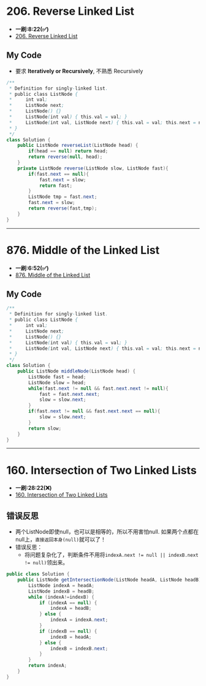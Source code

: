 # 206. Reverse Linked List
* **一刷:8:22(✅)**
* [206. Reverse Linked List](https://leetcode.com/problems/reverse-linked-list/)

## My Code
* 要求 **Iteratively or Recursively**, 不熟悉 Recursively

``` java
/**
 * Definition for singly-linked list.
 * public class ListNode {
 *     int val;
 *     ListNode next;
 *     ListNode() {}
 *     ListNode(int val) { this.val = val; }
 *     ListNode(int val, ListNode next) { this.val = val; this.next = next; }
 * }
 */
class Solution {
    public ListNode reverseList(ListNode head) {
        if(head == null) return head;
        return reverse(null, head);
    }
    private ListNode reverse(ListNode slow, ListNode fast){
        if(fast.next == null){
            fast.next = slow;
            return fast;
        }
        ListNode tmp = fast.next;
        fast.next = slow;
        return reverse(fast,tmp);
    }
}
```
***
# 876. Middle of the Linked List
* **一刷:6:52(✅)**
* [876. Middle of the Linked List](https://leetcode.com/problems/middle-of-the-linked-list/)

## My Code
```java
/**
 * Definition for singly-linked list.
 * public class ListNode {
 *     int val;
 *     ListNode next;
 *     ListNode() {}
 *     ListNode(int val) { this.val = val; }
 *     ListNode(int val, ListNode next) { this.val = val; this.next = next; }
 * }
 */
class Solution {
    public ListNode middleNode(ListNode head) {
        ListNode fast = head;
        ListNode slow = head;
        while(fast.next != null && fast.next.next != null){
            fast = fast.next.next;
            slow = slow.next;
        }
        if(fast.next != null && fast.next.next == null){
            slow = slow.next;
        }
        return slow;
    }
}
```
***
# 160. Intersection of Two Linked Lists
* **一刷:28:22(❌)**
* [160. Intersection of Two Linked Lists](https://leetcode.com/problems/intersection-of-two-linked-lists/)

## 错误反思
* 两个ListNode即使null，也可以是相等的，所以不用害怕null. 如果两个点都在null上，`直接返回本身(null)`就可以了！
* 错误反思：
  * 将问题复杂化了，判断条件不用将`indexA.next != null || indexB.next != null)`领出来。
```java
public class Solution {
    public ListNode getIntersectionNode(ListNode headA, ListNode headB) {
        ListNode indexA = headA;
        ListNode indexB = headB;
        while (indexA!=indexB) {
            if (indexA == null) {
                indexA = headB;
            } else {
                indexA = indexA.next;
            }
            if (indexB == null) {
                indexB = headA;
            } else {
                indexB = indexB.next;
            }
        }
        return indexA;
    }
}
```

